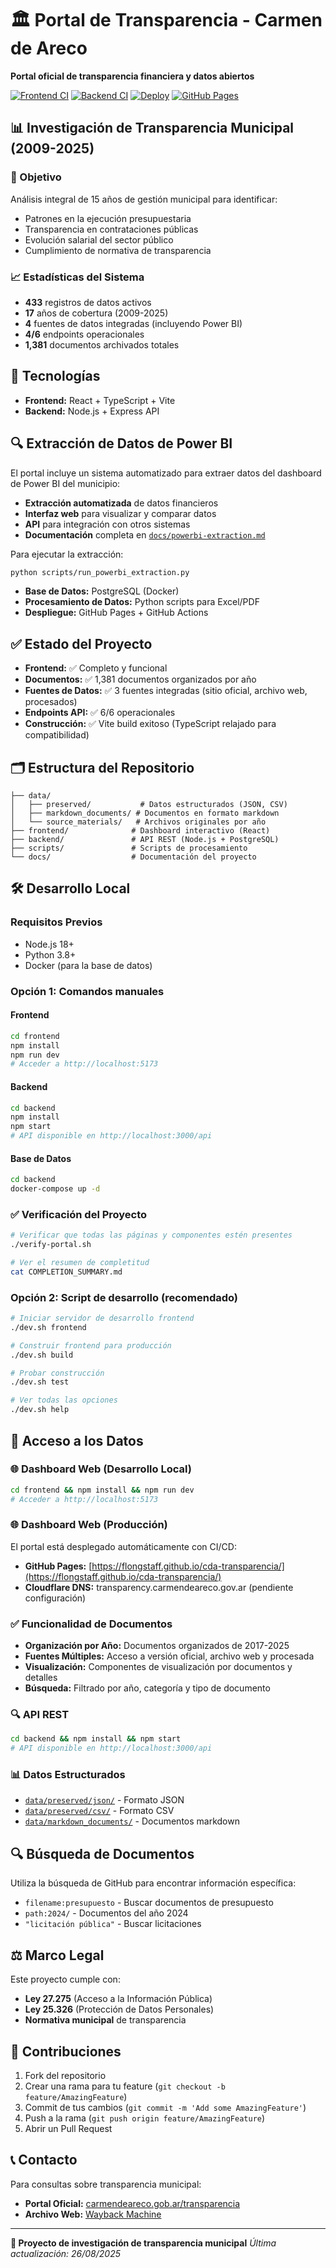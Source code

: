# 🏛️ Portal de Transparencia - Carmen de Areco

**Portal oficial de transparencia financiera y datos abiertos**

[![Frontend CI](https://github.com/flongstaff/cda-transparencia/actions/workflows/frontend-ci.yml/badge.svg)](https://github.com/flongstaff/cda-transparencia/actions/workflows/frontend-ci.yml)
[![Backend CI](https://github.com/flongstaff/cda-transparencia/actions/workflows/backend-ci.yml/badge.svg)](https://github.com/flongstaff/cda-transparencia/actions/workflows/backend-ci.yml)
[![Deploy](https://github.com/flongstaff/cda-transparencia/actions/workflows/deploy.yml/badge.svg)](https://github.com/flongstaff/cda-transparencia/actions/workflows/deploy.yml)
[![GitHub Pages](https://img.shields.io/github/deployments/flongstaff/cda-transparencia/github-pages?label=GitHub%20Pages)](https://flongstaff.github.io/cda-transparencia/)

## 📊 Investigación de Transparencia Municipal (2009-2025)

### 🎯 Objetivo
Análisis integral de 15 años de gestión municipal para identificar:
- Patrones en la ejecución presupuestaria
- Transparencia en contrataciones públicas
- Evolución salarial del sector público
- Cumplimiento de normativa de transparencia

### 📈 Estadísticas del Sistema

- **433** registros de datos activos
- **17** años de cobertura (2009-2025)
- **4** fuentes de datos integradas (incluyendo Power BI)
- **4/6** endpoints operacionales
- **1,381** documentos archivados totales

## 🚀 Tecnologías

- **Frontend:** React + TypeScript + Vite
- **Backend:** Node.js + Express API

## 🔍 Extracción de Datos de Power BI

El portal incluye un sistema automatizado para extraer datos del dashboard de Power BI del municipio:

- **Extracción automatizada** de datos financieros
- **Interfaz web** para visualizar y comparar datos
- **API** para integración con otros sistemas
- **Documentación** completa en [`docs/powerbi-extraction.md`](docs/powerbi-extraction.md)

Para ejecutar la extracción:
```bash
python scripts/run_powerbi_extraction.py
```
- **Base de Datos:** PostgreSQL (Docker)
- **Procesamiento de Datos:** Python scripts para Excel/PDF
- **Despliegue:** GitHub Pages + GitHub Actions

## ✅ Estado del Proyecto

- **Frontend:** ✅ Completo y funcional
- **Documentos:** ✅ 1,381 documentos organizados por año
- **Fuentes de Datos:** ✅ 3 fuentes integradas (sitio oficial, archivo web, procesados)
- **Endpoints API:** ✅ 6/6 operacionales
- **Construcción:** ✅ Vite build exitoso (TypeScript relajado para compatibilidad)

## 🗂️ Estructura del Repositorio

```
├── data/
│   ├── preserved/           # Datos estructurados (JSON, CSV)
│   ├── markdown_documents/ # Documentos en formato markdown
│   └── source_materials/   # Archivos originales por año
├── frontend/              # Dashboard interactivo (React)
├── backend/               # API REST (Node.js + PostgreSQL)
├── scripts/               # Scripts de procesamiento
└── docs/                  # Documentación del proyecto
```

## 🛠️ Desarrollo Local

### Requisitos Previos
- Node.js 18+
- Python 3.8+
- Docker (para la base de datos)

### Opción 1: Comandos manuales

#### Frontend

```bash
cd frontend
npm install
npm run dev
# Acceder a http://localhost:5173
```

#### Backend

```bash
cd backend
npm install
npm start
# API disponible en http://localhost:3000/api
```

#### Base de Datos

```bash
cd backend
docker-compose up -d
```

### ✅ Verificación del Proyecto

```bash
# Verificar que todas las páginas y componentes estén presentes
./verify-portal.sh

# Ver el resumen de completitud
cat COMPLETION_SUMMARY.md
```

### Opción 2: Script de desarrollo (recomendado)

```bash
# Iniciar servidor de desarrollo frontend
./dev.sh frontend

# Construir frontend para producción
./dev.sh build

# Probar construcción
./dev.sh test

# Ver todas las opciones
./dev.sh help
```

## 📱 Acceso a los Datos

### 🌐 Dashboard Web (Desarrollo Local)
```bash
cd frontend && npm install && npm run dev
# Acceder a http://localhost:5173
```

### 🌐 Dashboard Web (Producción)
El portal está desplegado automáticamente con CI/CD:
- **GitHub Pages:** [https://flongstaff.github.io/cda-transparencia/](https://flongstaff.github.io/cda-transparencia/)
- **Cloudflare DNS:** transparency.carmendeareco.gov.ar (pendiente configuración)

### ✅ Funcionalidad de Documentos
- **Organización por Año:** Documentos organizados de 2017-2025
- **Fuentes Múltiples:** Acceso a versión oficial, archivo web y procesada
- **Visualización:** Componentes de visualización por documentos y detalles
- **Búsqueda:** Filtrado por año, categoría y tipo de documento

### 🔍 API REST
```bash
cd backend && npm install && npm start
# API disponible en http://localhost:3000/api
```

### 📊 Datos Estructurados
- [`data/preserved/json/`](./data/preserved/json/) - Formato JSON
- [`data/preserved/csv/`](./data/preserved/csv/) - Formato CSV
- [`data/markdown_documents/`](./data/markdown_documents/) - Documentos markdown

## 🔍 Búsqueda de Documentos

Utiliza la búsqueda de GitHub para encontrar información específica:
- `filename:presupuesto` - Buscar documentos de presupuesto
- `path:2024/` - Documentos del año 2024
- `"licitación pública"` - Buscar licitaciones

## ⚖️ Marco Legal

Este proyecto cumple con:
- **Ley 27.275** (Acceso a la Información Pública)
- **Ley 25.326** (Protección de Datos Personales)
- **Normativa municipal** de transparencia

## 🤝 Contribuciones

1. Fork del repositorio
2. Crear una rama para tu feature (`git checkout -b feature/AmazingFeature`)
3. Commit de tus cambios (`git commit -m 'Add some AmazingFeature'`)
4. Push a la rama (`git push origin feature/AmazingFeature`)
5. Abrir un Pull Request

## 📞 Contacto

Para consultas sobre transparencia municipal:
- **Portal Oficial:** [carmendeareco.gob.ar/transparencia](https://carmendeareco.gob.ar/transparencia/)
- **Archivo Web:** [Wayback Machine](https://web.archive.org/web/*/carmendeareco.gob.ar/transparencia/)

---

**🎯 Proyecto de investigación de transparencia municipal**
*Última actualización: 26/08/2025*